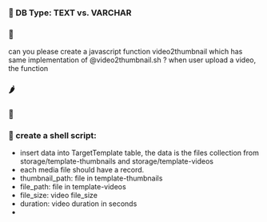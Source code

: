 ### 🥬 DB Type: TEXT vs. VARCHAR

### 🥒 

can you please create a javascript function video2thumbnail which has same implementation of @video2thumbnail.sh ?
when user upload a video, the function

### 🌶  

### 🌽 

### 🥕 create a shell script:

- insert data into TargetTemplate table, the data is the files collection from storage/template-thumbnails and storage/template-videos
- each media file should have a record.
- thumbnail_path: file in template-thumbnails
- file_path: file in template-videos
- file_size: video file_size
- duration: video duration in seconds
- 